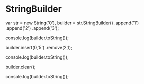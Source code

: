 StringBuilder
=============

var str = new String('0'),
    builder = str.StringBuilder()
			           .append('1')
			           .append('2')
			           .append('3');
			                 
console.log(builder.toString());


builder.insert(0,'5')
	     .remove(2,1);

console.log(builder.toString());

builder.clear();

console.log(builder.toString());
